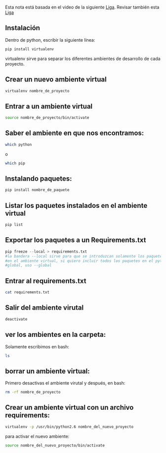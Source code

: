 Esta nota está basada en el video de la siguiente [Liga](https://youtu.be/N5vscPTWKOk). Revisar también esta [Liga](https://github.com/pyenv/pyenv-virtualenv)

## Instalación
Dentro de python, escribir la siguiente línea:

```bash
pip install virtualenv
```

virtualenv sirve para separar los diferentes ambientes de desarrollo de cada proyecto.

## Crear un nuevo ambiente virtual
```bash
virtualenv nombre_de_proyecto
```

## Entrar a un ambiente virtual
```bash
source nombre_de_proyecto/bin/activate
```

## Saber el ambiente en que nos encontramos:
```bash
which python
```
o

```bash
which pip
```

## Instalando paquetes:
```bash
pip install nombre_de_paquete
```

## Listar los paquetes instalados en el ambiente virtual
```bash
pip list
```

## Exportar los paquetes a un Requirements.txt
```python
pip freeze --local > requirements.txt  
#la bandera --local sirve para que se introduzcan solamente los paquetes 
#en el ambiente virtual, si quiero incluir todos los paquetes en el python 
#global, uso --global
```

## Entrar al requirements.txt
```bash
cat requirements.txt
```

## Salir del ambiente virutal
```bash
deactivate
```


## ver los ambientes en la carpeta:
Solamente escribimos en bash:
```bash
ls
```

## borrar un ambiente virtual:
Primero desactivas el ambiente virutal y después, en bash:
```bash
rm -rf nombre_de_proyecto
```

## Crear un ambiente virtual con un archivo requirements:
```bash
virtualenv -p /usr/bin/python2.6 nombre_del_nuevo_proyecto
```
para activar el nuevo ambiente:
```bash
source nombre_del_nuevo_proyecto/bin/activate
```
